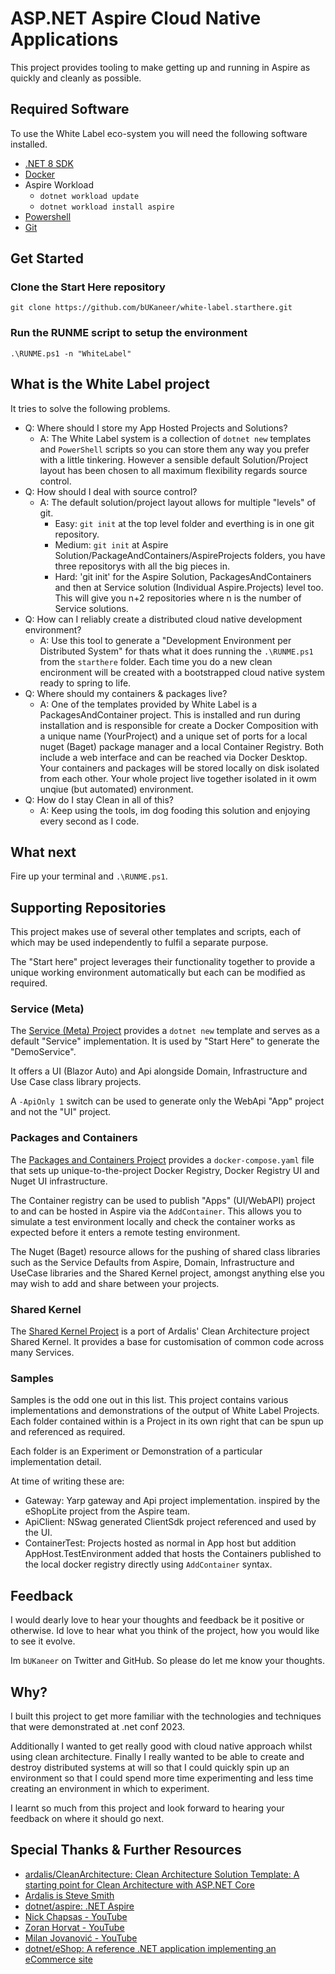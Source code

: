 # ASP.NET Aspire Cloud Native Applications

This project provides tooling to make getting up and running in Aspire as quickly and cleanly as possible.

## Required Software

To use the White Label eco-system you will need the following software installed.

- [.NET 8 SDK](https://dotnet.microsoft.com/en-us/download)
- [Docker](https://docs.docker.com/get-docker/)
- Aspire Workload
  - `dotnet workload update`
  - `dotnet workload install aspire`
- [Powershell](https://learn.microsoft.com/en-us/powershell/scripting/install/installing-powershell?view=powershell-7.3)
- [Git](https://git-scm.com/downloads)

## Get Started

### Clone the Start Here repository

`git clone https://github.com/bUKaneer/white-label.starthere.git`

### Run the RUNME script to setup the environment

`.\RUNME.ps1 -n "WhiteLabel"`

## What is the White Label project

It tries to solve the following problems.

- Q: Where should I store my App Hosted Projects and Solutions?
  - A: The White Label system is a collection of `dotnet new` templates and `PowerShell` scripts so you can store them any way you prefer with a little
  tinkering. However a sensible default Solution/Project layout has been chosen to
  all maximum flexibility regards source control.
- Q: How should I deal with source control?
  - A: The default solution/project layout allows for multiple "levels" of git.
    - Easy: `git init` at the top level folder and everthing is in one git repository.
    - Medium: `git init` at Aspire Solution/PackageAndContainers/AspireProjects folders, you have three repositorys with all the big pieces in.
    - Hard: 'git init' for the Aspire Solution, PackagesAndContainers and then at Service solution (Individual Aspire.Projects) level too. This will give you n+2 repositories where n is the number of Service solutions.
- Q: How can I reliably create a distributed cloud native development environment?
  - A: Use this tool to generate a "Development Environment per Distributed System" for thats what it does running the `.\RUNME.ps1` from the `starthere` folder. Each time you do a new clean encironment will be created with a bootstrapped cloud native system ready to spring to life.
- Q: Where should my containers & packages live?
  - A: One of the templates provided by White Label is a PackagesAndContainer project. This is installed and run during installation and is responsible for create a Docker Composition with a unique name (YourProject) and a unique set of ports for a local nuget (Baget) package manager and a local Container Registry. Both include a web interface and can be reached via Docker Desktop. Your containers and packages will be stored locally on disk isolated from each other. Your whole project live together isolated in it owm unqiue (but automated) environment.
- Q: How do I stay Clean in all of this?
  - A: Keep using the tools, im dog fooding this solution and enjoying every second as I code.

## What next

Fire up your terminal and `.\RUNME.ps1`.

## Supporting Repositories

This project makes use of several other templates and scripts, each of which may be used independently to fulfil a separate purpose.

The "Start here" project leverages their functionality together to provide a unique working environment automatically but each can be modified as required.

### Service (Meta)

The [Service (Meta) Project](https://github.com/bUKaneer/white-label.templates.ServiceMeta) provides a `dotnet new` template and serves as a default "Service" implementation. It is used by "Start Here" to generate the "DemoService".

It offers a UI (Blazor Auto) and Api alongside Domain, Infrastructure and Use Case class library projects.

A `-ApiOnly 1` switch can be used to generate only the WebApi "App" project and not the "UI" project.

### Packages and Containers

The [Packages and Containers Project](https://github.com/bUKaneer/white-label.templates.Projects.PackagesAndContainers) provides a `docker-compose.yaml` file that sets up unique-to-the-project Docker Registry, Docker Registry UI and Nuget UI infrastructure.

The Container registry can be used to publish "Apps" (UI/WebAPI) project to and can be hosted in Aspire via the `AddContainer`. This allows you to simulate a test environment locally and check the container works as expected before it enters a remote testing environment.

The Nuget (Baget) resource allows for the pushing of shared class libraries such as the Service Defaults from Aspire, Domain, Infrastructure and UseCase libraries and the Shared Kernel project, amongst anything else you may wish to add and share between your projects.

### Shared Kernel

The [Shared Kernel Project](https://github.com/bUKaneer/white-label.templates.SharedKernel) is a port of Ardalis' Clean Architecture project Shared Kernel. It provides a base for customisation of common code across many Services.

### Samples

Samples is the odd one out in this list. This project contains various implementations and demonstrations of the output of White Label Projects. Each folder contained within is a Project in its own right that can be spun up and referenced as required.

Each folder is an Experiment or Demonstration of a particular implementation detail.

At time of writing these are:

- Gateway: Yarp gateway and Api project implementation. inspired by the eShopLite project from the Aspire team.
- ApiClient: NSwag generated ClientSdk project referenced and used by the UI.
- ContainerTest: Projects hosted as normal in App host but addition AppHost.TestEnvironment added that hosts the Containers published to the local docker registry directly using `AddContainer` syntax.

## Feedback

I would dearly love to hear your thoughts and feedback be it positive or otherwise. Id love to hear what you think of the project, how you would like to see it evolve.

Im `bUKaneer` on Twitter and GitHub. So please do let me know your thoughts.

## Why?

I built this project to get more familiar with the technologies and techniques that were demonstrated at .net conf 2023.

Additionally I wanted to get really good with cloud native approach whilst using clean architecture. Finally I really wanted to be able to create and destroy distributed systems at will so that I could quickly spin up an environment so that I could spend more time experimenting and less time creating an environment in which to experiment.

I learnt so much from this project and look forward to hearing your feedback on where it should go next.

## Special Thanks & Further Resources

- [ardalis/CleanArchitecture: Clean Architecture Solution Template: A starting point for Clean Architecture with ASP.NET Core](https://github.com/ardalis/CleanArchitecture)
- [Ardalis is Steve Smith](https://ardalis.com/)
- [dotnet/aspire: .NET Aspire](https://github.com/dotnet/aspire)
- [Nick Chapsas - YouTube](https://www.youtube.com/@nickchapsas)
- [Zoran Horvat - YouTube](https://www.youtube.com/@zoran-horvat)
- [Milan Jovanović - YouTube](https://www.youtube.com/@MilanJovanovicTech)
- [dotnet/eShop: A reference .NET application implementing an eCommerce site](https://github.com/dotnet/eshop)
